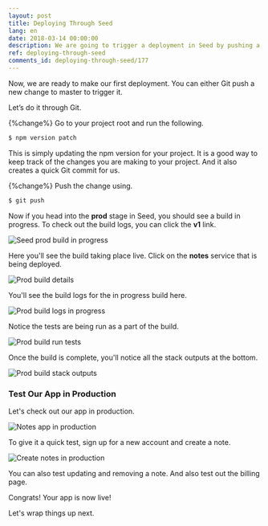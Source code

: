 ```yaml
---
layout: post
title: Deploying Through Seed
lang: en
date: 2018-03-14 00:00:00
description: We are going to trigger a deployment in Seed by pushing a commit to our full-stack serverless project in Git. In the Seed console you can view the build logs and look at the stack outputs.
ref: deploying-through-seed
comments_id: deploying-through-seed/177
---
```


Now, we are ready to make our first deployment. You can either Git push a new change to master to trigger it.

Let’s do it through Git.

{%change%} Go to your project root and run the following.

```bash
$ npm version patch
```

This is simply updating the npm version for your project. It is a good way to keep track of the changes you are making to your project. And it also creates a quick Git commit for us.

{%change%} Push the change using.

```bash
$ git push
```

Now if you head into the **prod** stage in Seed, you should see a build in progress. To check out the build logs, you can click the **v1** link.

![Seed prod build in progress](/assets/part2/seed-prod-build-in-progress.png)

Here you'll see the build taking place live. Click on the **notes** service that is being deployed.

![Prod build details](/assets/part2/prod-build-details.png)

You'll see the build logs for the in progress build here.

![Prod build logs in progress](/assets/part2/prod-build-logs-in-progress.png)

Notice the tests are being run as a part of the build.

![Prod build run tests](/assets/part2/prod-build-run-tests.png)

Once the build is complete, you'll notice all the stack outputs at the bottom.

![Prod build stack outputs](/assets/part2/prod-build-stack-outputs.png)

### Test Our App in Production

Let's check out our app in production.

![Notes app in production](/assets/part2/notes-app-in-production.png)

To give it a quick test, sign up for a new account and create a note.

![Create notes in production](/assets/part2/create-notes-in-production.png)

You can also test updating and removing a note. And also test out the billing page.

Congrats! Your app is now live!

Let's wrap things up next.
